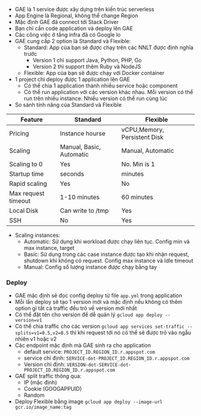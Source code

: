 * GAE là 1 service được xây dựng trên kiến trúc serverless
* App Engine là Regional, không thể change Region
* Mặc định GAE đã connect tới Stack Driver
* Bạn chỉ cần code application và deploy lên GAE
* Các công việc ở tầng infra đã có Google lo
* GAE cung cấp 2 option là Standard và Flexible:
  * Standard: App của bạn sẽ được chạy trên các NNLT được định nghĩa trước
    * Version 1 chỉ support Java, Python, PHP, Go
    * Version 2 thì support thêm Ruby và NodeJS
  * Flexible: App của bạn sẽ được chạy với Docker container
* 1 project chỉ deploy được 1 application lên GAE
  * Có thể chia 1 application thành nhiều service hoặc component
  * Có thể run application với các version khác nhau. Mỗi version có thể run trên nhiều instance. Nhiều version có thể run cùng lúc
* So sánh tính năng của Standard và Flexible

|Feature|Standard|Flexible|
|-------|--------|--------|
|Pricing|Instance hourse|vCPU,Memory, Persistent Disk|
|Scaling|Manual, Basic, Automatic|Manual, Automatic|
|Scaling to 0|Yes|No. Min is 1|
|Startup time|seconds|minutes|
|Rapid scaling|Yes|No|
|Max request timeout|1-10 minutes|60 minutes|
|Local Disk|Can write to /tmp|Yes|
|SSH|No|Yes|

* Scaling instances:
  * Automatic: Sử dụng khi workload được chạy liên tục. Config min và max instance, target
  * Basic: Sử dụng trong các case instance được tạo khi nhận request, shutdown khi không có request. Config max instance và Idle timeout
  * Manual: Config số lượng instance được chạy bằng tay

### Deploy
* GAE mặc định sẽ đọc config deploy từ file `app.yml` trong application
* Mỗi lần deploy sẽ tạo 1 version mới và mặc định nếu không có thêm option gì tất cả traffic đều trỏ về version mới nhất
* Có thể đặt tên cho version để dễ quản lý `gcloud app deploy --version=v1`
* Có thể chia traffic cho các version `gcloud app services set-traffic --splits=v1=0.5,v2=0.5` thì khi request tới nó có thể sẽ được trỏ vào ngẫu nhiên v1 hoặc v2
* Các endpoint mặc định mà GAE sinh ra cho application
  * default service: `PROJECT_ID.REGION_ID.r.appspot.com`
  * service chỉ định: `SERVICE-dot-PROJECT_ID.REGION_ID.r.appspot.com`
  * Version chỉ định: `VERSION-dot-SERVICE-dot-PROJECT_ID.REGION_ID.r.appspot.com`
* GAE split traffic thông qua:
  * IP (mặc định)
  * Cookie (GOOGAPPUID)
  * Random
* Deploy Flexible bằng image `gcloud app deploy --image-url gcr.io/image_name:tag`
